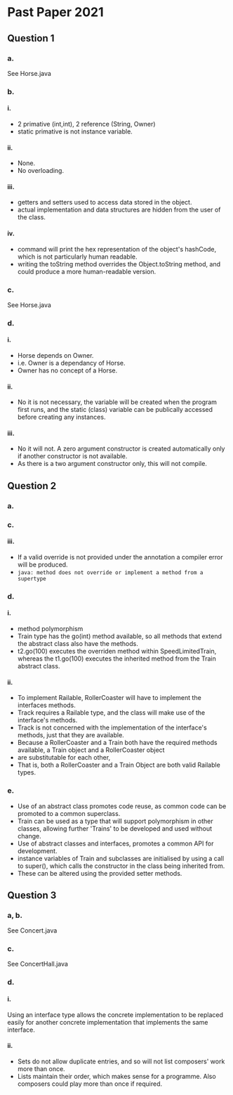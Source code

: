 Past Paper 2021
===============

Question 1
----------

### a.

See Horse.java

### b.

#### i.

- 2 primative (int,int), 2 reference (String, Owner)
- static primative is not instance variable.

#### ii.

- None.
- No overloading.

#### iii.

- getters and setters used to access data stored in the object.
- actual implementation and data structures are hidden from the user of the class.

#### iv.

- command will print the hex representation of the object's hashCode, which is not particularly human readable.
- writing the toString method overrides the Object.toString method, and could produce a more human-readable version.

### c.

See Horse.java

### d.

#### i.

- Horse depends on Owner.
- i.e. Owner is a dependancy of Horse.
- Owner has no concept of a Horse.

#### ii.

- No it is not necessary, the variable will be created when the program first runs, and the static (class) variable can
  be publically accessed before creating any instances.

#### iii.

- No it will not. A zero argument constructor is created automatically only if another constructor is not available.
- As there is a two argument constructor only, this will not compile.

Question 2
----------

### a.

### c.

#### iii.

- If a valid override is not provided under the annotation a compiler error will be produced.
- `java: method does not override or implement a method from a supertype`

### d.

#### i.

- method polymorphism
- Train type has the go(int) method available, so all methods that extend the abstract class also have the methods.
- t2.go(100) executes the overriden method within SpeedLimitedTrain, whereas the t1.go(100) executes the inherited
  method from the Train abstract class.

#### ii.

- To implement Railable, RollerCoaster will have to implement the interfaces methods.
- Track requires a Railable type, and the class will make use of the interface's methods.
- Track is not concerned with the implementation of the interface's methods, just that they are available.
- Because a RollerCoaster and a Train both have the required methods available, a Train object and a RollerCoaster
  object
- are substitutable for each other,
- That is, both a RollerCoaster and a Train Object are both valid Railable types.

### e.

- Use of an abstract class promotes code reuse, as common code can be promoted to a common superclass.
- Train can be used as a type that will support polymorphism in other classes, allowing further 'Trains' to be developed
  and used without change.
- Use of abstract classes and interfaces, promotes a common API for development.
- instance variables of Train and subclasses are initialised by using a call to super(), which calls the constructor in
  the class being inherited from.
- These can be altered using the provided setter methods.

Question 3
----------

### a, b.

See Concert.java

### c.

See ConcertHall.java

### d.

#### i.

Using an interface type allows the concrete implementation to be replaced easily for another concrete implementation
that implements the same interface.

#### ii.
- Sets do not allow duplicate entries, and so will not list composers' work more than once.
- Lists maintain their order, which makes sense for a programme.  Also composers could play more than once if required.
